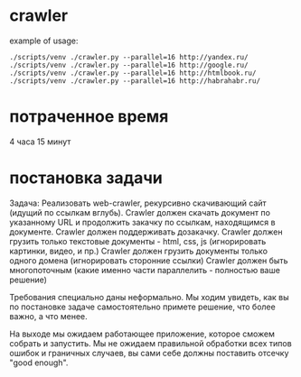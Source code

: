 # crawler

example of usage:
```
./scripts/venv ./crawler.py --parallel=16 http://yandex.ru/
./scripts/venv ./crawler.py --parallel=16 http://google.ru/
./scripts/venv ./crawler.py --parallel=16 http://htmlbook.ru/
./scripts/venv ./crawler.py --parallel=16 http://habrahabr.ru/
```

# потраченное время

4 часа 15 минут

# постановка задачи

Задача:
   Реализовать web-crawler, рекурсивно скачивающий сайт (идущий по ссылкам вглубь). Crawler должен скачать документ по указанному URL и продолжить закачку по ссылкам, находящимся в документе.
   Crawler должен поддерживать дозакачку.
   Crawler должен грузить только текстовые документы -   html, css, js (игнорировать картинки, видео, и пр.)
   Crawler должен грузить документы только одного домена (игнорировать сторонние ссылки)
   Crawler должен быть многопоточным (какие именно части параллелить - полностью ваше решение)

Требования специально даны неформально. Мы ходим увидеть, как вы по постановке задаче самостоятельно примете решение, что более важно, а что менее.

На выходе мы ожидаем работающее приложение, которое сможем собрать и запустить.
Мы не ожидаем правильной обработки всех типов ошибок и граничных случаев, вы сами себе должны поставить отсечку "good enough".
